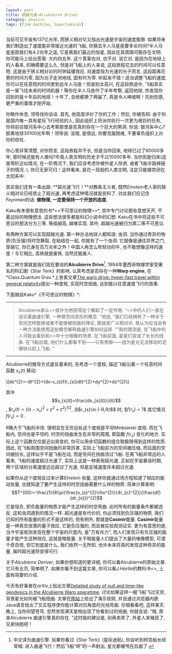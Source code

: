```yaml
---
layout: post
title: 超越光速—Alcubierre driver
category: physics
tags: [Time machine, Superluminal]
---
```

当前可见宇宙有137亿光年, 而狭义相对论又指出光速是宇宙的速度极限. 如果将来我们制造出了速度能非常接近光速的飞船, 你猜去半人马星座要多长时间?半人马星座距我们有4.2光年之遥, 它是离我们最近的恒星, 因此在其周围可能存在文明. 你可能马上给出答案: 大约四五年. 这个答案也对, 也不对. 说它对, 是因为在地球上的人看来, 的确需要这么久, 但是对飞船上的人来说, 这段旅程花去的时间可以任意短. 这是由于狭义相对论的时钟延缓效应. 对速度恒为光速的光子而言, 这段距离花费的时间为零, 因为光子走测地线, 固有时为零. 
听起来不错！适当调整飞船的速度, 你可以在任意短的时间里到达半人马座！但是别太高兴, 在这段旅途中, 飞船其实是一架飞往未来的时间机器！等你在半人马座作了半年考察, 返回地球, 你发现你回到的是十年后的地球！十年了, 总统都换了两届了, 真是令人唏嘘啊！先别伤感, 更严重的事情才刚开始. 

你略作休息, 领导找你谈话. 首先, 他高度评价了你的工作；然后, 你被告知: 由于你是国内唯一具有星际飞行经验的人, 因此组织上将派你执行一次更为艰巨的任务, 你将前往银河系中心去考察那里是否真的存在一个巨大的黑洞. 你说: 银河系中心?那离地球30100光年啊！领导说: 没错, 是很远, 你要克服困难, 不要辜负组织上对你的信任. 

你心里非常清楚, 对你而言, 这段旅程并不长, 但是当你回来, 地球已过了60000多年, 那时候还能有人类吗?毕竟人类文明的历史才不过10000多年. 当你凯旋归来(这是零阶近似情况, 在一阶情况下, 我们应该考虑你被外星人俘虏, 或者飞船半路掉链子的情况. ), 你已无家可归！这样看来, 昙花一现般的人类文明, 注定只能被禁闭在太阳系中. 

其实我们还有一条出路: **超光速飞行！**对教条主义者, 既然*Einstein*老人家的狭义相对论已经禁止了超光速, 再考虑这种情况就是民科了. 对此我们应记住*Feynman*的话: **做物理, 一定要保持一个开放的态度.**

Kaku有本很有意思的书*<<不可思议的物理>>*, 其中专门讨论那些意想天开, 不着边际的物理想法. 这些想法很多都是科幻小说中的幻想. Kaku在书中将这些不可思议的想法分为三等. 等级越高, 越难实现. 其中, 超越光速被归为第二等不可思议. 

有两种方案可以实现超越光速. 第一种办法地球人都知道: 虫洞. 当你通过奇异的物质(负压强)将时空撕裂, 在粘结在一起, 你就有了一个虫洞. 它就像是通往异界之门, 穿越它, 你已身在百万光年之外！中国人再怎么吹轻功的牛, 也不敢想像这样的速度！与它相比, 高铁就是废铁, 当然还能废人. 

第二种方案就是我们现在要说的**Alcubierre Drive**[^1]. 1994年墨西哥物理学家受著名的科幻剧《Star Terk》的影响, 认真考虑是否存在一种**Warp engine**, 在*Class.Quantum Grav.*上发表文章[The warp drive: hyper-fast travel within general relativity](http://iopscience.iop.org/0264-9381/11/5/001/)提出一种度规, 实现时空扭曲, 达到能以任意速度飞行的效果. 

下面摘自Kaku*《不可思议的物理》*: 

---
>Alcubierre承认<<Star Terk>>或许为他获得这个解起了一定作用. “<<Star Terk>>中的人们一直在谈论着曲速引擎, 一种使空间变形的概念. ”他说, “我们已经拥有了一种关于空间怎样能够或者不能够被扭曲的理论, 那就是广义相对论. 我认为应当会有一种方法能使用这些概念解释曲速引擎如何运转. ”“我的猜测是, 在飞船中的人可能会看到和<<Star Terk>>中十分相像的场景. 在飞船前面, 星星们变成了长长的线条. 在飞船后面, 他们什么都看不到——只有黑暗——因为星光无法移动的足够快以赶上飞船. ”

---

Alcubierre的推导方式是反着来的, 先考虑一个度规, 描述飞船沿着一个任意时间函数 $x_{s}(t)$ 移动: 

\\[ds^{2}=-dt^{2}+(dx-v_{s}f(r_{s})dt)^{2}+dy^{2}+dz^{2}\\]
	
其中 $$v_{s}(t)=\frac{dx_{s}(t)}{dt}$$ , \$$r_{s}(t)=((x-x_{s})^{2}+y^{2}+z^{2})^{1/2}$$, 当 \$$r_{s}\in \{-R,R\}$$ 时, \$$f(r_{s})=1$$
其它情况 $f(r_{s})=0$ .

R略大于飞船的半径. 很明显在无穷远处这个度规是平坦*Minkowski* 度规. 而在飞船内, 空间也是平坦的. 时空的扭曲发生在非常的周围, 即函数 $f(r_{s})$ 变化的地方. 实际上这个函数仅仅是近似突变的, 你可以用余切函数的组合取极限得到这样的性质. 因此, 在飞船周围空间扭曲的非常厉害, 实际上飞船前方的空间被压缩, 而后面的空间被拉长, 这样似乎不是飞船在动, 而是空间在扭曲流过飞船. 在离飞船非常远的人看来, 飞船的速度超过光速了, 实际上这是一种表观超光速, 正如在宇宙暴涨时期, 两个区域的分离速度远远超过了光速, 但是定域速度并未超过光速.

如果你从这个度规反过来计算*Einstein* 张量, 这样你就通过场方程知道了相应的能动张量, 也就知道了要产生这样的时空扭曲需要什么样的物质. 简单计算表明: $$T^{00}=-\frac{1}{8\\pi}\frac{v_{s}^{2}\rho^{2}}{4r_{c}^{2}}(\frac{df}{dr_{s}})^{2}$$ 它是恒负, 即负能量的物质才能产生这样的时空弯曲. 此时所有的能量条件都被违反, 这和虫洞遇到的情况一样. 超光速是有代价的, 你必须找到负压强的物质. 我们已知的所有能量的形式不是这样的, 但有例外, 那就是**Casimir**能量. **Casimir**能量是一种真空涨落的量子效应, 它是负压强的, 而且被实验观测证实. 更为有意思的是, 当今宇宙观测发现在整个宇宙的尺度内, 是"万有斥力", 而人们发现只有负压强的能量才能产生这种效应, 这就是暗能量. 关于暗能量人们提出了大量的唯像模型, 可谓千奇百怪, 但它到底是什么, 我们依然一无所知. 也许未来将真的发现这种奇异的能量, 届时超光速将变得可行. 

关于*Alcubierre Deriver*, 如果你想知道的更详细, 你可以看Alcubierre的原始文章. 它只有五页, 简单明了. 如果你看不到这篇文章, 你可以看*J.Hartle*的教科书<<Gravition>>, 上面有简要的介绍. 

今天有好事者在*arXiv*上贴出文章[Detailed study of null and time-like geodesics in the Alcubierre Warp spacetime](http://arxiv.org/abs/1107.5650), 讨论如果这样一艘飞船飞过天空, 背景星光如何被飞船扭曲. 文章在[网站](http://www.vis.uni-stuttgart.de/~muelleta/Warp/)上给出了演示视频, 并且通过浏览器内嵌Java语言给出了交互程序使你能计算对应角度的光线弯曲. 仔细看看吧, 这样某天晚上, 当你仰望苍穹, 忽然发现满天星相出现了你看到过的扭曲, 你就会说: “哦, 原来Alcubierre 曲速引擎真的存在. ”这时我的建议是, 别再卖弄了, 外星人来殖民了, 兄弟快跑吧！

[^1]: 中文译为曲速引擎. 如果你看过《Star Terk》(星际迷航), 你会听到柯克船长经常喊: 进入曲速飞行！然后飞船“砰”的一声射出, 星光都被甩在后面了. 
